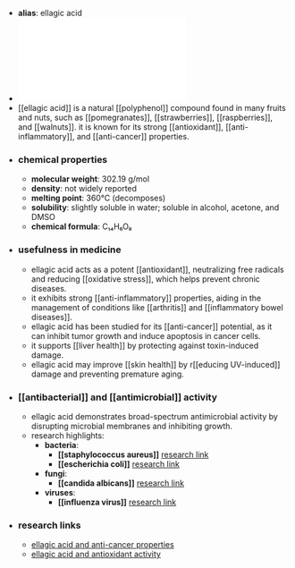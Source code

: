 - **alias**: ellagic acid
- ![Ellagic_Acid.pdf](../assets/Ellagic_Acid_1719303309556_0.pdf)
- [[ellagic acid]] is a natural [[polyphenol]] compound found in many fruits and nuts, such as [[pomegranates]], [[strawberries]], [[raspberries]], and [[walnuts]]. it is known for its strong [[antioxidant]], [[anti-inflammatory]], and [[anti-cancer]] properties.
- ### chemical properties
	- **molecular weight**: 302.19 g/mol
	- **density**: not widely reported
	- **melting point**: 360°C (decomposes)
	- **solubility**: slightly soluble in water; soluble in alcohol, acetone, and DMSO
	- **chemical formula**: C₁₄H₆O₈
- ### usefulness in medicine
	- ellagic acid acts as a potent [[antioxidant]], neutralizing free radicals and reducing [[oxidative stress]], which helps prevent chronic diseases.
	- it exhibits strong [[anti-inflammatory]] properties, aiding in the management of conditions like [[arthritis]] and [[inflammatory bowel diseases]].
	- ellagic acid has been studied for its [[anti-cancer]] potential, as it can inhibit tumor growth and induce apoptosis in cancer cells.
	- it supports [[liver health]] by protecting against toxin-induced damage.
	- ellagic acid may improve [[skin health]] by r[[educing UV-induced]] damage and preventing premature aging.
- ### [[antibacterial]] and [[antimicrobial]] activity
	- ellagic acid demonstrates broad-spectrum antimicrobial activity by disrupting microbial membranes and inhibiting growth.
	- research highlights:
		- **bacteria**:
			- **[[staphylococcus aureus]]** [research link](https://scholar.google.com/scholar?q=Staphylococcus+aureus+ellagic+acid)
			- **[[escherichia coli]]** [research link](https://scholar.google.com/scholar?q=Escherichia+coli+ellagic+acid)
		- **fungi**:
			- **[[candida albicans]]** [research link](https://scholar.google.com/scholar?q=Candida+albicans+ellagic+acid)
		- **viruses**:
			- **[[influenza virus]]** [research link](https://scholar.google.com/scholar?q=influenza+virus+ellagic+acid)
- ### research links
	- [ellagic acid and anti-cancer properties](https://scholar.google.com/scholar?q=ellagic+acid+anti-cancer)
	- [ellagic acid and antioxidant activity](https://scholar.google.com/scholar?q=ellagic+acid+antioxidant+activity)